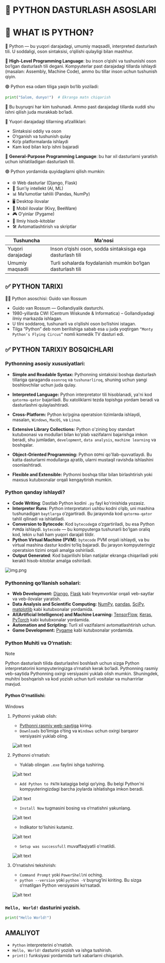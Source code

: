 # 🐍 PYTHON DASTURLASH ASOSLARI

# 🧩 WHAT IS PYTHON?

📌 Python — bu yuqori darajadagi, umumiy maqsadli, interpreted dasturlash tili. U soddaligi, oson sintaksisi, o‘qilishi qulayligi bilan mashhur.

📌 **High-Level Programming Language**: bu inson o‘qishi va tushunishi oson bo‘lgan dasturlash tili degani. Kompyuterlar past darajadagi tillarda ishlaydi (masalan: Assembly, Machine Code), ammo bu tillar inson uchun tushunish qiyin.

🟢 Python esa odam tiliga yaqin bo‘lib yoziladi:

```python
print("Salom, dunyo!")  # Ekranga matn chiqarish
```
📍 Bu buyruqni har kim tushunadi. Ammo past darajadagi tillarda xuddi shu ishni qilish juda murakkab bo‘ladi.

📌 Yuqori darajadagi tillarning afzalliklari:

- Sintaksisi oddiy va oson
- O‘rganish va tushunish qulay
- Ko‘p platformalarda ishlaydi
- Kam kod bilan ko‘p ishni bajaradi

📌 **General-Purpose Programming Language**: bu har xil dasturlarni yaratish uchun ishlatiladigan dasturlash tili.

🟢 Python yordamida quyidagilarni qilish mumkin:

- 🌐 Web dasturlar (Django, Flask)
- 🤖 Sun'iy intellekt (AI, ML)
- 📊 Ma’lumotlar tahlili (Pandas, NumPy)
- 🖥️ Desktop ilovalar
- 📱 Mobil ilovalar (Kivy, BeeWare)
- 🎮 O‘yinlar (Pygame)
- 🧪 Ilmiy hisob-kitoblar
- 🛠️ Avtomatlashtirish va skriptlar

| Tushuncha         | Ma'nosi                                                     |
|-------------------|-------------------------------------------------------------|
| Yuqori darajadagi | Inson o‘qishi oson, sodda sintaksisga ega dasturlash tili   |
| Umumiy maqsadli   | Turli sohalarda foydalanish mumkin bo‘lgan dasturlash tili  |

## ✅ PYTHON TARIXI

🧑‍💻 Python asoschisi: Guido van Rossum

- Guido van Rossum — Gollandiyalik dasturchi.
- 1980-yillarda CWI (Centrum Wiskunde & Informatica) – Gollandiyadagi ilmiy markazda ishlagan.
- U tilni soddaroq, tushunarli va o‘qilishi oson bo‘lishini istagan.
- Tilga “Python” deb nom berilishiga sabab esa u juda yoqtirgan `“Monty Python’s Flying Circus”` nomli komedik TV dasturi edi.

## ✅ PYTHON TARIXIY BOSQICHLARI




### Pythonning asosiy xususiyatlari:

- **Simple and Readable Syntax:** Pythonning sintaksisi boshqa dasturlash tillariga qaraganda `osonroq` va `tushunarliroq`, shuning uchun yangi boshlovchilar uchun juda qulay.

- **Interpreted Language:** Python interpretator tili hisoblanadi, ya'ni kod `qatorma-qator` bajariladi. Bu xatoliklarni tezda topishga yordam beradi va dasturlashni qulaylashtiradi.

- **Cross-Platform:** Python ko‘pgina operatsion tizimlarda ishlaydi, masalan, `Windows`, `MacOS`, va `Linux`.

- **Extensive Library Collections:** Python o'zining boy standart kutubxonasi va modullari bilan ko'plab vazifalarni bajarishga imkon beradi, shu jumladan, `development`, `data analysis`, `machine learning` va boshqalar.

- **Object-Oriented Programming:** Python `OOP`ni qo'llab-quvvatlaydi. Bu katta dasturlarni modullarga ajratib, ularni mustaqil ravishda ishlashini osonlashtiradi.

- **Flexible and Extensible:** Pythonni boshqa tillar bilan birlashtirish yoki maxsus kutubxonalar orqali kengaytirish mumkin.


### Python qanday ishlaydi?

- **Code Writing**: Dastlab Python kodini `.py` fayl ko'rinishida yozasiz.
- **Interpreter Runs**: Python interpretatori ushbu kodni o’qib, uni mashina tushunadigan `baytlarga` o‘zgartiradi. Bu jarayonda kod `qatorma-qator` tahlil qilinadi va ishlatiladi.
- **Conversion to Bytecode**: Kod `bytecode`ga o‘zgartiriladi, bu esa Python `PVM`da ishlaydi. `bytecode` — bu kompyuterga tushunarli bo’lgan oraliq kod, lekin u hali ham yuqori darajali tildir.
- **Python Virtual Machine (PVM)**: `bytecode` PVM orqali ishlaydi, va bu virtual mashina dastur kodini to‘liq bajaradi. Bu jarayon kompyuteringiz operatsion tizimi orqali amalga oshiriladi.
- **Output Generated**: Kod bajarilishi bilan natijalar ekranga chiqariladi yoki kerakli hisob-kitoblar amalga oshiriladi.

![img.png](images/img.png)

### Pythonning qo‘llanish sohalari:

- **Web Development:** [Django](https://www.djangoproject.com/), [Flask](https://flask.palletsprojects.com/en/3.0.x/) kabi freymvorklar orqali veb-saytlar va veb-ilovalar yaratish.
- **Data Analysis and Scientific Computing:** [NumPy](https://numpy.org/), [pandas](https://pandas.pydata.org/), [SciPy](https://scipy.org/), [matplotlib](https://matplotlib.org/) kabi kutubxonalar yordamida.
- **AI(Artificial Intelligence) and Machine Learning:** [TensorFlow](https://www.tensorflow.org/), [Keras](https://keras.io/), [PyTorch](https://pytorch.org/) kabi kutubxonalar yordamida.
- **Automation and Scripting:** Turli xil vazifalarni avtomatlashtirish uchun.
- **Game Development:** [Pygame](https://www.pygame.org/news) kabi kutubxonalar yordamida.


### Python Muhiti va O‘rnatish:
>[!NOTE]
> Python dasturlash tilida dasturlashni boshlash uchun sizga Python interpretatorini kompyuteringizga o‘rnatish kerak bo‘ladi. Pythonning rasmiy veb-saytida Pythonning oxirgi versiyasini yuklab olish mumkin. Shuningdek, muhitni boshqarish va kod yozish uchun turli vositalar va muharrirlar mavjud.

#### Python O‘rnatilishi:
Windows
1. Pythonni yuklab olish:
    - [Pythonni rasmiy web-saytiga](https://www.python.org/) kiring.
    - `Downloads` bo‘limiga o‘ting va `Windows` uchun oxirgi barqaror versiyasini yuklab oling.

    ![alt text](images/image.png)

2. Pythonni o‘rnatish:
    - Yuklab olingan `.exe` faylini ishga tushiring.

    ![alt text](images/image-1.png)

    - `Add Python to PATH` katagiga belgi qo‘ying. Bu belgi Python'ni kompyuteringizdagi barcha joylarda ishlatishga imkon beradi.

    ![alt text](images/2.png)

    - `Install Now` tugmasini bosing va o‘rnatishni yakunlang.

    ![alt text](images/1.png)

    - Indikator to'lishini kutamiz.

    ![alt text](images/image-3.png)

    - `Setup was successfull` muvaffaqiyatli o'rnatildi.

    ![alt text](images/image-4.png)

3. O‘rnatishni tekshirish:
    - `Command Prompt` yoki `PowerShell`ni oching.
    - `python --version` yoki `python -V` buyrug‘ini kiriting. Bu sizga o‘rnatilgan Python versiyasini ko‘rsatadi.

    ![alt text](images/image-2.png)

### `Hello, World!` dasturini yozish.
```python
print("Hello World!")
```

## AMALIYOT
- `Python` interpreterini o'rnatish.
- `Hello, World!` dasturini yozish va ishga tushirish.
- `print()` funksiyasi yordamida turli xabarlarni chiqarish.